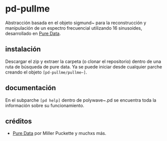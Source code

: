 # pd-pullme
Abstracción basada en el objeto sigmund~ para la reconstrucción y manipulación de un espectro frecuencial utilizando 16 sinusoides, desarrollado en [Pure Data](https://github.com/pure-data/pure-data).


## instalación
Descargar el zip y extraer la carpeta (o clonar el repositorio) dentro de una ruta de búsqueda de pure data. Ya se puede iniciar desde cualquier parche creando el objeto `[pd-pullme/pullme~]`.


## documentación
En el subparche `[pd help]` dentro de polywave~.pd se encuentra toda la información sobre su funcionamiento.


## créditos
- [Pure Data](https://github.com/pure-data/pure-data) por Miller Puckette y muchxs más.